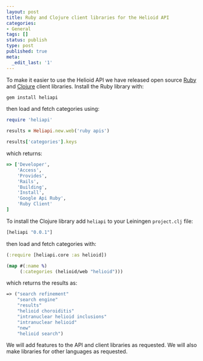 ```yaml
---
layout: post
title: Ruby and Clojure client libraries for the Helioid API
categories:
- General
tags: []
status: publish
type: post
published: true
meta:
  _edit_last: '1'
---
```


To make it easier to use the Helioid API we have released open source
[Ruby](https://github.com/helioid/heliapi-rb) and
[Clojure](https://github.com/helioid/heliapi-clj) client libraries.
Install the Ruby library with:

```sh
gem install heliapi
```

then load and fetch categories using:

```ruby
require 'heliapi'

results = Heliapi.new.web('ruby apis')

results['categories'].keys
```

which returns:

```ruby
=> ['Developer',
    'Access',
    'Provides',
    'Rails',
    'Building',
    'Install',
    'Google Api Ruby',
    'Ruby Client'
]
```

To install the Clojure library add `heliapi` to your Leiningen `project.clj`
file:

```clojure
[heliapi "0.0.1"]
```

then load and fetch categories with:

```clojure
(:require [heliapi.core :as helioid])

(map #(:name %)
     (:categories (helioid/web "helioid")))
```

which returns the results as:

```clojure
=> ("search refinement"
    "search engine"
    "results"
    "helioid choroiditis"
    "intranuclear helioid inclusions"
    "intranuclear helioid"
    "new"
    "helioid search")
```

We will add features to the API and client libraries as requested.  We will
also make libraries for other languages as requested.
